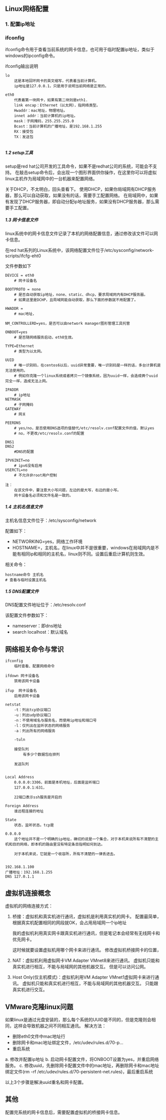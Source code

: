 ## Linux网络配置

### 1. 配置ip地址
### ifconfig
ifconfig命令用于查看当前系统的网卡信息，也可用于临时配置ip地址，类似于windows的ipconfig命令。

ifconfig输出说明
```
lo
	这是本地回环网卡的英文缩写，代表着当前计算机。
	ip地址是127.0.0.1，只是用于说明当前网络是正常的。

eth0
	代表着第一块网卡，如果有第二块则是eth1.
	link encap：Ethernet（以太网），指网络类型。
	Hwaddr：mac地址，物理地址。
	innet addr：当前计算机的ip地址。
	mask：子网掩码，255.255.255.0
	Bcast：当前计算机的广播地址，是192.168.1.255
	RX：接受包
	TX：发送包
	
```

##### 1.2 setup工具
setup是red hat公司开发的工具命令，如果不是redhat公司的系统，可能会不支持。
在敲击setup命令后，会出现一个图形界面供你操作，在这里你可以将虚拟linux主机作为局域网中的一台机器来配置网络。

关于DHCP，不太明白，回头查看下。
使用DHCP，如果你局域网有DHCP服务器，那么可以自动获取，如果没有的话，需要手工配置网络。
在局域网中，如果有发现了DHCP服务器，即自动分配ip地址服务，如果没有DHCP服务器，那么需要手工配置。

##### 1.3 网卡信息文件
linux系统中的网卡信息文件记录了本机的网络配置信息，通过修改该文件可以网卡信息。

在red hat系列的Linux系统中，该网络配置文件位于/etc/sysconfig/network-scripts/ifcfg-eht0

文件参数如下
```
DEVICE = eth0
	# 网卡设备名

BOOTPROTO = none
	# 是否自动获取ip地址，none、static、dhcp，要求局域网内有DHCP服务器。
	# 如果这里是DCHP，且局域网能自动获取，那么下面的参数就不用配置了。

HWADDR = 
	# mac地址，

NM_CONTROLLERD=yes，是否可以由network manager图形管理工具托管
		
ONBOOT=yes
	# 是否随网络服务启动，eth0生效。
		
TYPE=Ethernet
	# 类型为以太网。
		
UUID
	# 唯一识别码，在centos6以后，uuid异常重要，唯一识别码是一样的话，多台计算机是无法使用的。
	# 例如你克隆一个linux系统或者拷贝一个镜像系统，因为uuid一样，会造成俩个uuid完全一样，造成无法上网。

IPADDR
	# ip地址
NETMASK
	# 子网掩码
GATEWAY
	# 网关

PEERDNS
	# yes/no，是否使用DNS选项的值替代/etc/resolv.conf配置文件的值，默认yes
	# no，不更改/etc/resolv.conf的配置

DNS1
DNS2
	#DNS的配置	

IPV6INIT=no
	# ipv6没有启用
USERCTL=no
	# 不允许非root用户控制

注：
	在该文件中，要注意大小写问题，左边的是大写，右边的是小写。
	网卡设备名必须和文件名是一致的。
```

##### 1.4 主机名信息文件
主机名信息文件位于：/etc/sysconfig/network

配置如下：
- NETWORKING=yes，网络工作环境
- HOSTNAME=，主机名，在linux中并不是很重要，windows在局域网内是不能有相同ip和相同的主机名，linux则不同。设置后重启计算机则生效。

相关命令：
```
hostname命令 主机名
# 查看与临时设置主机名
```

##### 1.5 DNS配置文件
DNS配置文件地址位于：/etc/resolv.conf

该配置文件参数如下：
- nameserver：即dns地址
- search localhost：默认域名


## 网络相关命令与常识
```
ifconfig
	临时查看、配置网络命令

ifdown 网卡设备名
	禁用该网卡设备	

ifup  网卡设备名
	启用该网卡设备

netstat
	-t：列出tcp协议端口
	-u：列出udp协议端口
	-n：不使用域名与服务名，而使用ip地址和端口号
	-l：仅列出在监听状态的网络服务
	-a：列出所有的网络服务

	-tuln

	接受队列
		有多少个数据包在排列

	发送队列
	

Local Address
	0.0.0.0:3306，前面是本机地址，后面是监听端口
	127.0.0.1:631，

	22端口表示ssh服务是开启的

Foreign Address
	谁远程连接的地址

State
	状态，监听状态。tcp是

0.0.0.0
	这个地址并不是一个明确的ip地址，确切的说是一个集合，对于本机来说所有不清楚的主机和目的网络，即本机的路由里没有特定条目指明如何到达。

	对于本机来说，它就是一个收容所，所有不清楚的一律丢进去。


192.168.1.100
广播地址：192.168.1.255
DNS 127.0.1.1

```

## 虚拟机连接概念
虚拟机的网络连接方式：
1. 桥接：虚拟机和真实机进行通讯，虚拟机是利用真实机的网卡。
	配置最简单，根据真实机配置相同的网段就OK，会占用局域网一个ip地址

	我的虚拟机利用真实网卡跟真实机进行通讯，但是笔记本会经常有无线网卡和优先网卡。

	这时候就要设置虚拟机用哪个网卡来进行通讯。
	修改虚拟机桥接网卡的位置，

2. NAT：虚拟机利用虚拟网卡VM Adapter VMnet8来进行通讯。
	虚拟机只能和真实机进行相互，不能与局域网的其他机器交互。
	但是可以访问公网。

3. Host Only(仅主机模式)：虚拟机利用VM Adapter VMnet1虚拟网卡来进行通讯。
	虚拟机只能和真实机进行相互，不能与局域网的其他机器交互。
	只能跟真实机进行交互。


## VMware克隆linux问题
如果linux是通过光盘安装的，那么每个系统的UUID是不同的，但是克隆则会相同，这样会导致机器之间不同相互通讯。
解决方法：
- 删除eth0文件中mac地址行
- 删除网卡和mac地址绑定文件，/etc/udev/rules.d/70-p...
- 重启系统


a. 修改并配置ip地址
b. 启动网卡配置文件，将ONBOOT设置为yes，并重启网络服务。
c. 修改uuid，先删除网卡配置文件中的mac地址，再删除网卡和mac地址绑定文件(rm -rf /etc/udev/rules.d/70-persistent-net.rules)，最后重启系统

以上3个步骤是解决uuid重名和网卡配置。





## 其他

配置完系统的网卡信息后，需要配置虚拟机的桥接网卡信息。